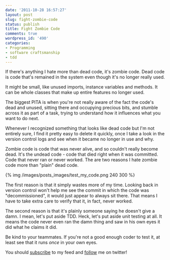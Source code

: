 ```yaml
---
date: '2011-10-28 16:57:27'
layout: post
slug: fight-zombie-code
status: publish
title: Fight Zombie Code
comments: true
wordpress_id: '490'
categories:
- Programming
- software craftsmanship
- tdd
---
```


If there's anything I hate more than dead code, it's zombie code. Dead code is code that's remained in the system even though it's no longer really used.

It might be small, like unused imports, instance variables and methods. It can be whole classes that make up entire features no longer used.

The biggest PITA is when you're not really aware of the fact the code's dead and unused, sitting there and occupying precious bits, and stumble across it as part of a task, trying to understand how it influences what you want to do next.

Whenever I recognized something that looks like dead code but I'm not entirely sure, I find it pretty easy to delete it quickly, once I take a look in the version control logs and see when it became no longer in use and why.

Zombie code is code that was never alive, and so couldn't really become dead. It's the undead code - code that died right when it was committed. Code that never ran or never worked. The are two reasons I hate zombie code more than "plain" dead code.

{% img /images/posts_images/test_my_code.png 240 300 %}

The first reason is that it simply wastes more of my time. Looking back in version control won't help me see the commit in which the code was "decommissioned", it would just appear to always sit there. That means I have to take extra care to verify that it, in fact, never worked.

The second reason is that it's plainly someone saying he doesn't give a damn. I mean, let's put aside TDD. Heck, let's put aside unit testing at all. It means the code never even ran the damn thing and saw in his own eyes it did what he claims it did.

Be kind to your teammates. If you're not a good enough coder to test it, at least see that it runs _once_ in your own eyes.



You should [subscribe](http://feeds.feedburner.com/TheCodeDump) to my feed and [follow](http://twitter.com/avivby) me on twitter!
